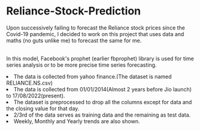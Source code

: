 # Reliance-Stock-Prediction
Upon successively failing to forecast the Reliance stock prices since the Covid-19 pandemic, I decided to work on this project that uses data and maths (no guts unlike me) to forecast the same for me. <br><br>

In this model, Facebook's prophet (earlier fbprophet) library is used for time series analysis or to be more precise time series forecasting.
<li> The data is collected from yahoo finance.(The dataset is named RELIANCE.NS.csv)
<li>The data is collected from 01/01/2014(Almost 2 years before Jio launch) to 17/08/2022(present).
<li>The dataset is preprocessed to drop all the columns except for data and the closing value for that day.
<li>2/3rd of the data serves as training data and the remaining as test data.
<li>Weekly, Monthly and Yearly trends are also shown.
